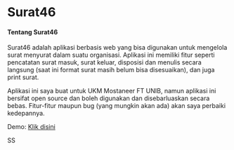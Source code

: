 # Surat46

#### Tentang Surat46

Surat46 adalah aplikasi berbasis web yang bisa digunakan untuk mengelola surat menyurat dalam suatu organisasi. Aplikasi ini memiliki fitur seperti pencatatan surat masuk, surat keluar, disposisi dan menulis secara langsung (saat ini format surat masih belum bisa disesuaikan), dan juga print surat.

Aplikasi ini saya buat untuk UKM Mostaneer FT UNIB, namun aplikasi ini bersifat open source dan boleh digunakan dan disebarluaskan secara bebas.
Fitur-fitur maupun bug (yang mungkin akan ada) akan saya perbaiki kedepannya.

Demo: [Klik disini](https://jurnalmms.web.id/surat46/)

SS
